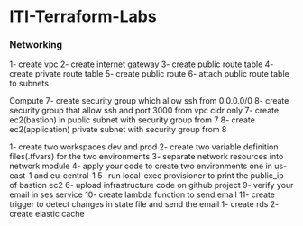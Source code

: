 # ITI-Terraform-Labs

### Networking
1- create vpc
2- create internet gateway
3- create public route table
4- create private route table
5- create public route
6- attach public route table to subnets

Compute
7- create security group which allow ssh from 0.0.0.0/0
8- create security group that allow ssh and port 3000 from vpc cidr only
7- create ec2(bastion) in public subnet with security group from 7
8- create ec2(application) private subnet with security group from 8

1- create two workspaces dev and prod
2- create two variable definition files(.tfvars) for the two environments
3- separate network resources into network module
4- apply your code to create two environments one in us-east-1 and eu-central-1
5- run local-exec provisioner to print the public_ip of bastion ec2
6- upload infrastructure code on github project
9- verify your email in ses service
10- create lambda function to send email
11- create trigger to detect changes in state file and send the email
1- create rds
2- create elastic cache
